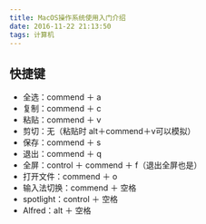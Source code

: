 ```yaml
---
title: MacOS操作系统使用入门介绍
date: 2016-11-22 21:13:50
tags: 计算机
---
```


## 快捷键
- 全选：commend ＋ a
- 复制：commend ＋ c
- 粘贴：commend ＋ v
- 剪切：无（粘贴时 alt＋commend＋v可以模拟）
- 保存：commend ＋ s
- 退出：commend ＋ q
- 全屏：control ＋ commend ＋ f（退出全屏也是）
- 打开文件：commend ＋ o
- 输入法切换：commend ＋ 空格
- spotlight：control ＋ 空格
- Alfred：alt ＋ 空格
